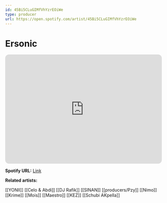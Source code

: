 ```yaml
---
id: 45Bi5CLuGIMfVhYzrEOiWe
type: producer
url: https://open.spotify.com/artist/45Bi5CLuGIMfVhYzrEOiWe
---
```

# Ersonic

<iframe style="border-radius:12px" src="https://open.spotify.com/embed/artist/45Bi5CLuGIMfVhYzrEOiWe" width="100%" height="352" frameBorder="0" allowfullscreen="" allow="autoplay; clipboard-write; encrypted-media; fullscreen; picture-in-picture" loading="lazy"></iframe>

**Spotify URL:** [Link](https://open.spotify.com/artist/45Bi5CLuGIMfVhYzrEOiWe)

**Related artists:**

[[YONII]]
[[Celo & Abdi]]
[[DJ Rafik]]
[[SINAN]]
[[producers/Pzy]]
[[Nimo]]
[[Krime]]
[[Mois]]
[[Maestro]]
[[KEZ]]
[[Schubi AKpella]]
